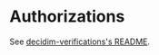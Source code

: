 # Authorizations

See [decidim-verifications's README][README].

[README]: https://github.com/decidim/decidim/blob/master/decidim-verifications/README.md

